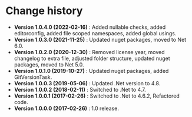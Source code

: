 # Change history

* **Version 1.0.4.0 (2022-02-16)** : Added nullable checks, added editorconfig, added file scoped namespaces, added global usings.
* **Version 1.0.3.0 (2021-11-25)** : Updated nuget packages, moved to Net 6.0.
* **Version 1.0.2.0 (2020-12-30)** : Removed license year, moved changelog to extra file, adjusted folder structure, updated nuget packages, moved to Net 5.0.
* **Version 1.0.1.0 (2019-10-27)** : Updated nuget packages, added GitVersionTask.
* **Version 1.0.0.3 (2019-05-06)** : Updated .Net version to 4.8.
* **Version 1.0.0.2 (2018-02-11)** : Switched to .Net to 4.7.
* **Version 1.0.0.1 (2017-02-26)** : Switched to .Net to 4.6.2, Refactored code.
* **Version 1.0.0.0 (2017-02-26)** : 1.0 release.